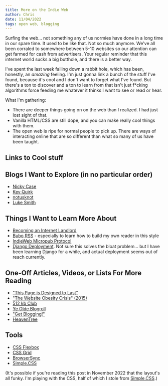 ```yaml
---
title: More on the Indie Web
author: Chris
date: 11/04/2022
tags: open web, blogging
---
```


Surfing the web... not something any of us normies have done in a long time in our spare time. It used to be like that. Not so much anymore. We've all been corraled to somewhere between 5-10 websites so our attention can get farmed for cash from advertisers. Your regular reminder that this internet world sucks a big butthole, and there is a better way.

I've spent the last week falling down a rabbit hole, which has been, honestly, an *amazing* feeling. I'm just gonna link a bunch of the stuff I've found, because it's cool and I don't want to forget what I've found. But there's a ton to discover and a ton to learn from that isn't just f*cking algorithms force feeding me whatever it thinks I want to see or read or hear.

What I'm gathering:

- There are deeper things going on on the web than I realized. I had just lost sight of that.
- Vanilla HTML/CSS are still dope, and you can make really cool things with them.
- The open web is ripe for normal people to pick up. There are ways of interacting online that are so different than what so many of us have been taught.



## Links to Cool stuff
## Blogs I Want to Explore (in no particular order)
- [Nicky Case](https://ncase.me/)
- [Kev Quirk](https://kevquirk.com/)
- [notusknot](https://notusknot.com/)
- [Luke Smith](https://lukesmith.xyz/)

## Things I Want to Learn More About
- [Becoming an Internet Landlord](https://landchad.net/)
- [Bubo RSS](https://george.mand.is/2019/11/introducing-bubo-rss-an-absurdly-minimalist-rss-feed-reader/) - especially to learn how to build my own reader in this style
- [IndieWeb Micropub Protocol](https://micropub.spec.indieweb.org/#create)
- [Django Deployment](https://mattsegal.dev/simple-django-deployment-1.html). Not sure this solves the bloat problem... but I have been learning Django for a while, and actual deployment seems out of reach currently.

## One-Off Articles, Videos, or Lists For More Reading
- ["This Page is Designed to Last"](https://jeffhuang.com/designed_to_last/)
- ["The Website Obesity Crisis" (2015)](https://www.youtube.com/watch?v=iYpl0QVCr6U)
- [512 kb Club](https://512kb.club/)
- [Ye Olde Blogroll](https://blogroll.org/)
- ["Get Blogging!"](https://getblogging.org/)
- [HeavenTree](https://heaventree.xyz/)

## Tools
- [CSS Flexbox](https://flexbox.malven.co/)
- [CSS Grid](https://grid.malven.co/)
- [BrowserSync](https://browsersync.io/#install)
- [Simple.CSS](https://github.com/kevquirk/simple.css/blob/main/simple.css)

(It's possible if you're reading this post in November 2022 that the layout's all funky. I'm playing with the CSS, half of which I stole from [Simple.CSS](https://simplecss.org/).)
